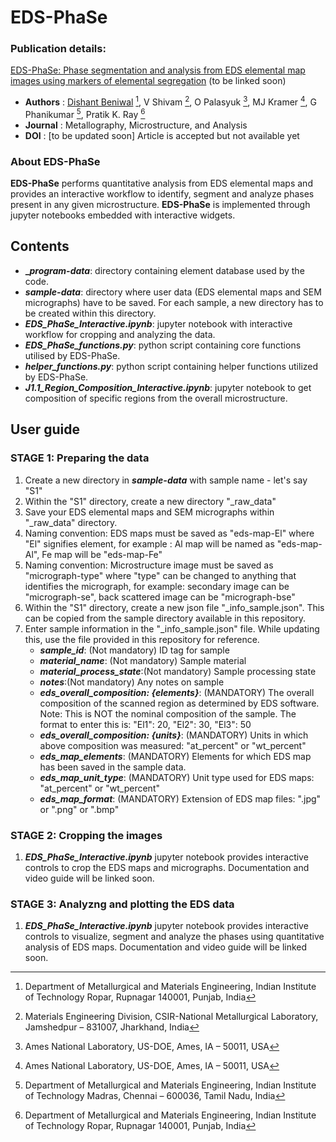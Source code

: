 # EDS-PhaSe
### Publication details:
[EDS-PhaSe: Phase segmentation and analysis from EDS elemental map images using markers of elemental segregation]() (to be linked soon)
- **Authors** : [Dishant Beniwal](https://github.com/d-beniwal) [^1], V Shivam [^2], O Palasyuk [^3], MJ Kramer [^3], G Phanikumar [^4], Pratik K. Ray [^1]
- **Journal** : Metallography, Microstructure, and Analysis
- **DOI** : [to be updated soon] Article is accepted but not available yet
[^1]: Department of Metallurgical and Materials Engineering, Indian Institute of Technology Ropar, Rupnagar 140001, Punjab, India
[^2]: Materials Engineering Division, CSIR-National Metallurgical Laboratory, Jamshedpur – 831007, Jharkhand, India
[^3]: Ames National Laboratory, US-DOE, Ames, IA – 50011, USA
[^4]: Department of Metallurgical and Materials Engineering, Indian Institute of Technology Madras, Chennai – 600036, Tamil Nadu, India

### About **EDS-PhaSe**
**EDS-PhaSe** performs quantitative analysis from EDS elemental maps and provides an interactive workflow to identify, segment and analyze phases present in any given microstructure. **EDS-PhaSe** is implemented through jupyter notebooks embedded with interactive widgets.

## Contents
- **__program-data_**: directory containing element database used by the code.
- **_sample-data_**: directory where user data (EDS elemental maps and SEM micrographs) have to be saved. For each sample, a new directory has to be created within this directory.
- **_EDS_PhaSe_Interactive.ipynb_**: jupyter notebook with interactive workflow for cropping and analyzing the data.
- **_EDS_PhaSe_functions.py_**: python script containing core functions utilised by EDS-PhaSe.
- **_helper_functions.py_**: python script containing helper functions utilized by EDS-PhaSe.
- **_J1.1_Region_Composition_Interactive.ipynb_**: jupyter notebook to get composition of specific regions from the overall microstructure.

## User guide
### STAGE 1: Preparing the data
1) Create a new directory in **_sample-data_** with sample name - let's say "S1"
2) Within the "S1" directory, create a new directory "_raw_data"
3) Save your EDS elemental maps and SEM micrographs within "_raw_data" directory.
4) Naming convention: EDS maps must be saved as "eds-map-El" where "El" signifies element, for example : Al map will be named as "eds-map-Al", Fe map will be "eds-map-Fe"
5) Naming convention: Microstructure image must be saved as "micrograph-type" where "type" can be changed to anything that identifies the micrograph, for example: secondary image can be "micrograph-se", back scattered image can be "micrograph-bse"
6) Within the "S1" directory, create a new json file "_info_sample.json". This can be copied from the sample directory available in this repository.
7) Enter sample information in the "_info_sample.json" file. While updating this, use the file provided in this repository for reference.
   - **_sample_id_**: (Not mandatory) ID tag for sample
   - **_material_name_**: (Not mandatory) Sample material
   - **_material_process_state_**:(Not mandatory) Sample processing state
   - **_notes_**:(Not mandatory) Any notes on sample
   - **_eds_overall_composition: {elements}_**: (MANDATORY) The overall composition of the scanned region as determined by EDS software. Note: This is NOT the nominal composition of the sample. The format to enter this is: "El1": 20, "El2": 30, "El3": 50
   - **_eds_overall_composition: {units}_**: (MANDATORY) Units in which above composition was measured: "at_percent" or "wt_percent"
   - **_eds_map_elements_**: (MANDATORY) Elements for which EDS map has been saved in the sample data.
   - **_eds_map_unit_type_**: (MANDATORY) Unit type used for EDS maps: "at_percent" or "wt_percent"
   - **_eds_map_format_**: (MANDATORY) Extension of EDS map files: ".jpg" or ".png" or ".bmp"
   
### STAGE 2: Cropping the images
1) **_EDS_PhaSe_Interactive.ipynb_** jupyter notebook provides interactive controls to crop the EDS maps and micrographs. Documentation and video guide will be linked soon.

### STAGE 3: Analyzng and plotting the EDS data
1) **_EDS_PhaSe_Interactive.ipynb_** jupyter notebook provides interactive controls to visualize, segment and analyze the phases using quantitative analysis of EDS maps. Documentation and video guide will be linked soon.
